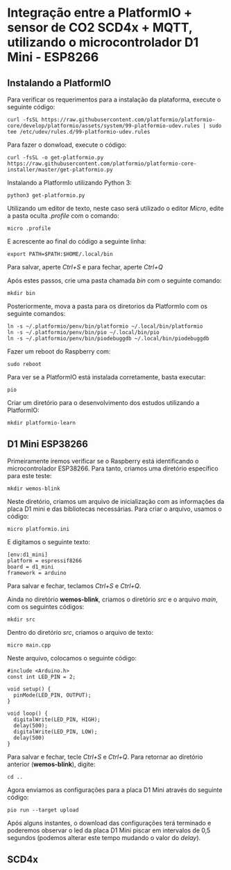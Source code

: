 # Integração entre a PlatformIO + sensor de CO2 SCD4x + MQTT, utilizando o microcontrolador D1 Mini - ESP8266

## Instalando a PlatformIO

Para verificar os requerimentos para a instalação da plataforma, execute o seguinte código:
```
curl -fsSL https://raw.githubusercontent.com/platformio/platformio-core/develop/platformio/assets/system/99-platformio-udev.rules | sudo tee /etc/udev/rules.d/99-platformio-udev.rules
```

Para fazer o donwload, execute o código:
```
curl -fsSL -o get-platformio.py https://raw.githubusercontent.com/platformio/platformio-core-installer/master/get-platformio.py
```
Instalando a PlatformIo utilizando Python 3:
```
python3 get-platformio.py
```

Utilizando um editor de texto, neste caso será utilizado o editor *Micro*, edite a pasta oculta *.profile* com o comando:
```
micro .profile
```
E acrescente ao final do código a seguinte linha:
```
export PATH=$PATH:$HOME/.local/bin
```
Para salvar, aperte *Ctrl+S* e para fechar, aperte *Ctrl+Q*

Após estes passos, crie uma pasta chamada *bin* com o seguinte comando:
```
mkdir bin
```
Posteriormente, mova a pasta para os diretorios da PlatformIo com os seguinte comandos:
```
ln -s ~/.platformio/penv/bin/platformio ~/.local/bin/platformio
ln -s ~/.platformio/penv/bin/pio ~/.local/bin/pio
ln -s ~/.platformio/penv/bin/piodebuggdb ~/.local/bin/piodebuggdb
```

Fazer um reboot do Raspberry com:
```
sudo reboot
```
Para ver se a PlatformIO está instalada corretamente, basta executar:
```
pio
```

Criar um diretório para o desenvolvimento dos estudos utilizando a PlatformIO:
```
mkdir platformio-learn
```

## D1 Mini ESP38266
Primeiramente iremos verificar se o Raspberry está identificando o microcontrolador ESP38266. Para tanto, criamos uma diretório específico para este teste:
```
mkdir wemos-blink
```
Neste diretório, criamos um arquivo de inicialização com as informações da placa D1 mini e das bibliotecas necessárias. Para criar o arquivo, usamos o código:
```
micro platformio.ini
```
E digitamos o seguinte texto:
```
[env:d1_mini]
platform = espressif8266
board = d1_mini
framework = arduino
```
Para salvar e fechar, teclamos *Ctrl+S* e *Ctrl+Q*.

Ainda no diretório **wemos-blink**, criamos o diretório *src* e o arquivo *main*, com os seguintes códigos:
```
mkdir src
```
Dentro do diretório *src*, criamos o arquivo de texto:
```
micro main.cpp
```
Neste arquivo, colocamos o seguinte código:
```
#include <Arduino.h>
const int LED_PIN = 2;

void setup() {
  pinMode(LED_PIN, OUTPUT);
}

void loop() {
  digitalWrite(LED_PIN, HIGH);
  delay(500);
  digitalWrite(LED_PIN, LOW);
  delay(500)
}
```
Para salvar e fechar, tecle *Ctrl+S* e *Ctrl+Q*.
Para retornar ao diretório anterior (**wemos-blink**), digite:
```
cd ..
```
Agora enviamos as configurações para a placa D1 Mini através do seguinte código:
```
pio run --target upload
```
Após alguns instantes, o download das configurações terá terminado e poderemos observar o led da placa D1 Mini piscar em intervalos de 0,5 segundos (podemos alterar este tempo mudando o valor do *delay*).

## SCD4x

